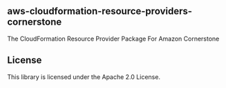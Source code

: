 ## aws-cloudformation-resource-providers-cornerstone

The CloudFormation Resource Provider Package For Amazon Cornerstone

## License

This library is licensed under the Apache 2.0 License.
